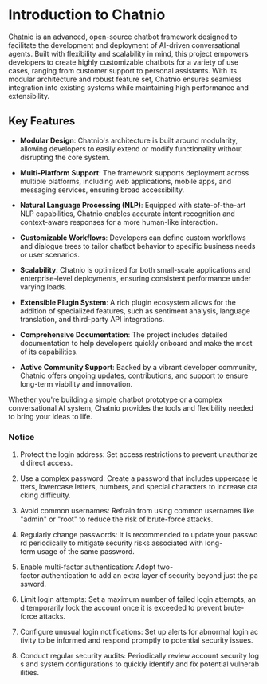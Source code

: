 # Introduction to Chatnio

Chatnio is an advanced, open-source chatbot framework designed to facilitate the development and deployment of AI-driven conversational agents. Built with flexibility and scalability in mind, this project empowers developers to create highly customizable chatbots for a variety of use cases, ranging from customer support to personal assistants. With its modular architecture and robust feature set, Chatnio ensures seamless integration into existing systems while maintaining high performance and extensibility.

## Key Features

- **Modular Design**: Chatnio's architecture is built around modularity, allowing developers to easily extend or modify functionality without disrupting the core system.
  
- **Multi-Platform Support**: The framework supports deployment across multiple platforms, including web applications, mobile apps, and messaging services, ensuring broad accessibility.

- **Natural Language Processing (NLP)**: Equipped with state-of-the-art NLP capabilities, Chatnio enables accurate intent recognition and context-aware responses for a more human-like interaction.

- **Customizable Workflows**: Developers can define custom workflows and dialogue trees to tailor chatbot behavior to specific business needs or user scenarios.

- **Scalability**: Chatnio is optimized for both small-scale applications and enterprise-level deployments, ensuring consistent performance under varying loads.

- **Extensible Plugin System**: A rich plugin ecosystem allows for the addition of specialized features, such as sentiment analysis, language translation, and third-party API integrations.

- **Comprehensive Documentation**: The project includes detailed documentation to help developers quickly onboard and make the most of its capabilities.

- **Active Community Support**: Backed by a vibrant developer community, Chatnio offers ongoing updates, contributions, and support to ensure long-term viability and innovation.

Whether you're building a simple chatbot prototype or a complex conversational AI system, Chatnio provides the tools and flexibility needed to bring your ideas to life.

### Notice

1.  Protect the login address: Set access restrictions to prevent unauthorized direct access.
    
2.  Use a complex password: Create a password that includes uppercase letters, lowercase letters, numbers, and special characters to increase cracking difficulty.
    
3.  Avoid common usernames: Refrain from using common usernames like "admin" or "root" to reduce the risk of brute-force attacks.
    
4.  Regularly change passwords: It is recommended to update your password periodically to mitigate security risks associated with long-term usage of the same password.
    
5.  Enable multi-factor authentication: Adopt two-factor authentication to add an extra layer of security beyond just the password.
    
6.  Limit login attempts: Set a maximum number of failed login attempts, and temporarily lock the account once it is exceeded to prevent brute-force attacks.
    
7.  Configure unusual login notifications: Set up alerts for abnormal login activity to be informed and respond promptly to potential security issues.
    
8.  Conduct regular security audits: Periodically review account security logs and system configurations to quickly identify and fix potential vulnerabilities.
        